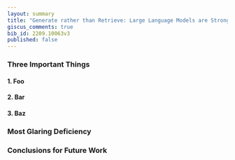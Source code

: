 ```yaml
---
layout: summary
title: "Generate rather than Retrieve: Large Language Models are Strong Context Generators"
giscus_comments: true
bib_id: 2209.10063v3
published: false
---
```


### Three Important Things

#### 1. Foo

#### 2. Bar

#### 3. Baz

### Most Glaring Deficiency

### Conclusions for Future Work

